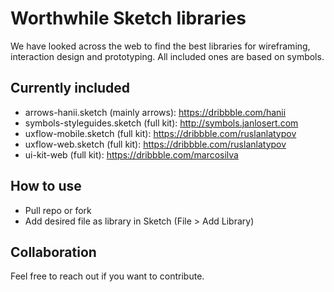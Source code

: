 # Worthwhile Sketch libraries
We have looked across the web to find the best libraries for wireframing, interaction design and prototyping. All included ones are based on symbols.

## Currently included
- arrows-hanii.sketch (mainly arrows): https://dribbble.com/hanii
- symbols-styleguides.sketch (full kit): http://symbols.janlosert.com
- uxflow-mobile.sketch (full kit): https://dribbble.com/ruslanlatypov
- uxflow-web.sketch (full kit): https://dribbble.com/ruslanlatypov
- ui-kit-web (full kit): https://dribbble.com/marcosilva

## How to use
- Pull repo or fork
- Add desired file as library in Sketch (File > Add Library)

## Collaboration
Feel free to reach out if you want to contribute.
